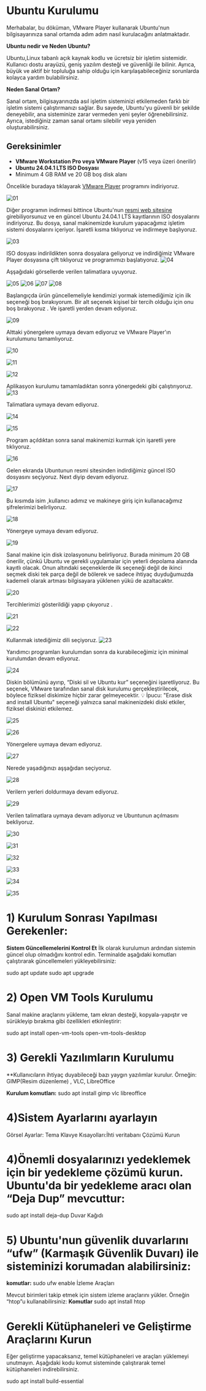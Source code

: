 # Ubuntu Kurulumu
Merhabalar, bu döküman, VMware Player kullanarak Ubuntu'nun bilgisayarınıza sanal ortamda adım adım nasıl kurulacağını anlatmaktadır. 

**Ubuntu nedir ve Neden Ubuntu?**

Ubuntu,Linux tabanlı açık kaynak kodlu ve ücretsiz bir işletim sistemidir. Kullanıcı dostu arayüzü, geniş yazılım desteği ve güvenliği ile bilinir.  Ayrıca,  büyük ve aktif bir topluluğa sahip olduğu için karşılaşabileceğiniz sorunlarda kolayca yardım bulabilirsiniz.

**Neden Sanal Ortam?**

Sanal ortam, bilgisayarınızda asıl işletim sisteminizi etkilemeden farklı bir işletim sistemi çalıştırmanızı sağlar. Bu sayede, Ubuntu'yu güvenli bir şekilde deneyebilir, ana sisteminize zarar vermeden yeni şeyler öğrenebilirsiniz. Ayrıca, istediğiniz zaman sanal ortamı silebilir veya yeniden oluşturabilirsiniz.



## Gereksinimler
- **VMware Workstation Pro veya VMware Player** (v15 veya üzeri önerilir)
- **Ubuntu 24.04.1 LTS ISO Dosyası**
- Minimum 4 GB RAM ve 20 GB boş disk alanı


Öncelikle buradaya tıklayarak [VMware Player](https://www.fullprogramlarindir.net/vmware-player-indir-full-fx.html) programını indiriyoruz. 

![01](https://github.com/user-attachments/assets/f3593ea9-ac46-410f-8298-70023e49c535)

Diğer programın indirmesi bittince Ubuntu'nun [resmi web sitesine](https://ubuntu.com/download/desktop) girebiliyorsunuz ve en güncel Ubuntu 24.04.1 LTS kayıtlarının ISO dosyalarını indiriyoruz. Bu dosya, sanal makinemizde kurulum yapacağımız işletim sistemi dosyalarını içeriyor. İşaretli kısma tıklıyoruz ve indirmeye başlıyoruz. 

![03](https://github.com/user-attachments/assets/dc7f8449-e31f-40b8-854d-a8170d060eae)

ISO dosyası indirildikten sonra dosyalara geliyoruz ve  indirdiğimiz VMware Player dosyasına çift tıklıyoruz ve programımızı başlatıyoruz. 
![04](https://github.com/user-attachments/assets/3db564e8-837b-4301-ab18-d2c48fec6120)

Aşşağıdaki görsellerde verilen talimatlara uyuyoruz. 

![05](https://github.com/user-attachments/assets/8610e6bd-4b69-4cef-9f02-5a0fc1b248ba)
![06](https://github.com/user-attachments/assets/703f085c-fa68-45c3-a266-87722af87914)
![07](https://github.com/user-attachments/assets/d751f572-1288-481e-ac1f-18e6e4f86902)
![08](https://github.com/user-attachments/assets/c84e9345-473a-4fdc-8eaf-9b53499e8a6b)

Başlangıçda ürün güncellemeliyle kendimizi yormak istemediğimiz için ilk seçeneği boş bırakıyorum. Bir alt seçenek kişisel bir tercih olduğu için onu boş bırakıyoruz . Ve işaretli yerden devam ediyoruz. 

![09](https://github.com/user-attachments/assets/a1b23d88-96ce-495f-90d6-46cb935084e8)


Alttaki yönergelere uymaya devam ediyoruz ve VMware Player'ın kurulumunu tamamlıyoruz. 

![10](https://github.com/user-attachments/assets/4b9d813f-5ce0-40fd-aefe-46913e3fdb0a)

![11](https://github.com/user-attachments/assets/52a39a2e-6bb4-42e1-9cf2-4023cf7e40d0)

![12](https://github.com/user-attachments/assets/59ccf5c0-7397-40d0-b35b-12f57020713a)


Aplikasyon kurulumu tamamladıktan sonra yönergedeki gibi çalıştırıyoruz. 
![13](https://github.com/user-attachments/assets/832a2176-7cf9-46bf-82f7-f2448a26be74)

Talimatlara uymaya devam ediyoruz. 

![14](https://github.com/user-attachments/assets/1f51717e-0cba-479b-910e-a98d85e59acc)

![15](https://github.com/user-attachments/assets/462c66ff-47e8-4ad7-91bf-20dc582914dd)

Program açıldıktan sonra sanal makinemizi kurmak için işaretli yere tıklıyoruz.

![16](https://github.com/user-attachments/assets/65f5a60c-e403-46d8-8ce2-2c8c694c0fe9)


Gelen ekranda Ubuntunun resmi sitesinden indirdiğimiz güncel ISO dosyasını seçiyoruz. Next diyip devam ediyoruz. 

![17](https://github.com/user-attachments/assets/ee24fd3f-2411-4924-b226-d612c5b97273)


Bu kısımda isim ,kullanıcı adımız ve  makineye giriş için kullanacağımız şifrelerimizi belirliyoruz.

![18](https://github.com/user-attachments/assets/4952f254-f18f-4146-a754-bb724a19b02d)


Yönergeye uymaya devam ediyoruz. 

![19](https://github.com/user-attachments/assets/a2fda382-ae4d-458b-8bd2-0fd578bffeba)


Sanal makine için disk izolasyonunu belirliyoruz. Burada minimum 20 GB önerilir, çünkü Ubuntu ve gerekli uygulamalar için yeterli depolama alanında kayıtlı olacak. Onun altındaki seçeneklerde ilk seçeneği değil de ikinci seçmek diski tek parça değil de bölerek ve sadece ihtiyaç duyduğumuzda kademeli olarak artması bilgisayara yüklenen yükü  de azaltacaktır. 

![20](https://github.com/user-attachments/assets/65e4d6f0-c2f6-428f-9667-aafc48023c68)


Tercihlerimizi gösterildiği yapıp çıkıyoruz .

![21](https://github.com/user-attachments/assets/340e6932-328e-4d4f-b8e5-bb7af3e54bb8)

![22](https://github.com/user-attachments/assets/1d0e9c04-68bb-45b9-9b06-eea2c34269d9)



Kullanmak istediğimiz dili seçiyoruz. 
![23](https://github.com/user-attachments/assets/575d82c9-4647-4eaa-994e-0c0fb9f4db38)


Yarıdımcı programları kurulumdan sonra da kurabileceğimiz için minimal kurulumdan devam ediyoruz.

![24](https://github.com/user-attachments/assets/8770e4f7-33ee-45b5-bf11-05cd808f5db3)


Diskin bölümünü ayırıp, “Diski sil ve Ubuntu kur” seçeneğini işaretliyoruz. Bu seçenek, VMware tarafından sanal disk kurulumu gerçekleştirilecek, böylece fiziksel diskimize hiçbir zarar gelmeyecektir.
💡 İpucu:  "Erase disk and install Ubuntu" seçeneği yalnızca sanal makinenizdeki diski etkiler, fiziksel diskinizi etkilemez.

![25](https://github.com/user-attachments/assets/e0f4ecfd-0fd5-48bd-af00-cb9b58d0cff9)

![26](https://github.com/user-attachments/assets/434bee5a-7bce-4b8c-bb4c-355292b16918)


Yönergelere uymaya devam ediyoruz. 

![27](https://github.com/user-attachments/assets/7c13baf1-50fa-4721-8e05-c6ea4dbd1a4e)


Nerede yaşadığınızı aşşağıdan seçiyoruz. 

![28](https://github.com/user-attachments/assets/a3fcc7e2-47d9-4ca8-bc76-4ccc98482d93)


Verilern yerleri doldurmaya devam ediyoruz. 

![29](https://github.com/user-attachments/assets/1cb6131f-eb7f-41ec-8be4-041a381c6b3c)


 Verilen talimatlara uymaya devam adiyoruz ve Ubuntunun açılmasını bekliyoruz. 

![30](https://github.com/user-attachments/assets/35876d35-0d2e-4e51-9684-9c573c8fa341)

![31](https://github.com/user-attachments/assets/ccb48388-0065-4a31-a876-e0a57aa8e06b)

![32](https://github.com/user-attachments/assets/7f9e558d-251f-4e78-b007-e95f4d65066d)

![33](https://github.com/user-attachments/assets/0c21f312-faef-4d6c-8ed6-d9d20575d48e)

![34](https://github.com/user-attachments/assets/a969a119-d28f-4c88-974a-69350806b1e5)

![35](https://github.com/user-attachments/assets/d8dfc6b1-98b7-4dda-9f95-ff9548bc80f7)


# 1) Kurulum Sonrası Yapılması Gerekenler:

**Sistem Güncellemelerini Kontrol Et**
İlk olarak kurulumun ardından sistemin güncel olup olmadığını kontrol edin. Terminalde aşağıdaki komutları çalıştırarak güncellemeleri yükleyebilirsiniz:

sudo apt update
sudo apt upgrade


# 2) Open VM Tools Kurulumu

Sanal makine araçlarını yükleme, tam ekran desteği, kopyala-yapıştır ve sürükleyip bırakma gibi özellikleri etkinleştirir:


sudo apt install open-vm-tools open-vm-tools-desktop


# 3) Gerekli Yazılımların Kurulumu

**Kullanıcıların ihtiyaç duyabileceği bazı yaygın yazılımlar kurulur. Örneğin:
GIMP(Resim düzenleme)  , VLC, LibreOffice

**Kurulum komutları:**
sudo apt install gimp vlc libreoffice

# 4)Sistem Ayarlarını ayarlayın 

Görsel Ayarlar: Tema
Klavye Kısayolları:İhti
veritabanı Çözümü Kurun

# 4)Önemli dosyalarınızı yedeklemek için bir yedekleme çözümü kurun. Ubuntu'da bir yedekleme aracı olan “Deja Dup” mevcuttur:

sudo apt install deja-dup
Duvar Kağıdı

# 5) Ubuntu'nun güvenlik duvarlarını “ufw” (Karmaşık Güvenlik Duvarı) ile sisteminizi korumadan alabilirsiniz:
**komutlar:**
sudo ufw enable
İzleme Araçları

Mevcut birimleri takip etmek için sistem izleme araçlarını yükler. Örneğin “htop”u kullanabilirsiniz:
**Komutlar**
sudo apt install htop

# Gerekli Kütüphaneleri ve Geliştirme Araçlarını Kurun

Eğer geliştirme yapacaksanız, temel kütüphaneleri ve araçları yüklemeyi unutmayın. 
Aşağıdaki kodu komut sisteminde çalıştırarak temel kütüphaneleri indirebilirsiniz. 

sudo apt install build-essential





